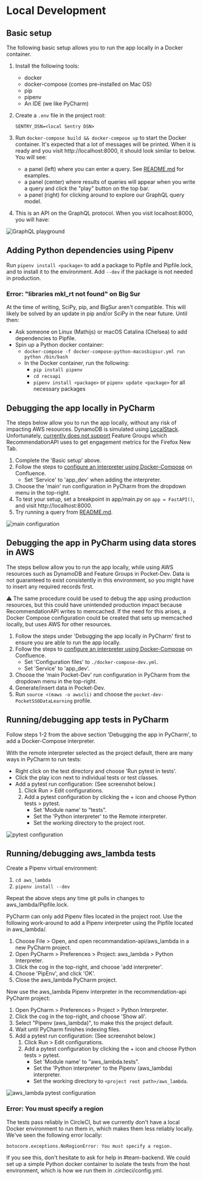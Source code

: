 # Local Development

## Basic setup
The following basic setup allows you to run the app locally in a Docker container.

1. Install the following tools:
    - docker
    - docker-compose (comes pre-installed on Mac OS)
    - pip
    - pipenv
    - An IDE (we like PyCharm)

2. Create a `.env` file in the project root:
    ```
    SENTRY_DSN=<local Sentry DSN>
    ```
3. Run `docker-compose build && docker-compose up` to start the Docker container. 
It's expected that a lot of messages will be printed. When it is ready and you visit http://localhost:8000, it should look similar to below.
You will see:
    - a panel (left) where you can enter a query. See [README.md](/README.md) for examples.
    - a panel (center) where results of queries will appear when you write a query and click the "play" button on the top bar.
    - a panel (right) for clicking around to explore our GraphQL query model.

1. This is an API on the GraphQL protocol. When you visit localhost:8000, you will have:

![GraphQL playground](images/graphql_playground.png)

## Adding Python dependencies using Pipenv
Run `pipenv install <package>` to add a package to Pipfile and Pipfile.lock,
and to install it to the environment. Add `--dev` if the package is not needed in production.

### Error: "libraries mkl_rt not found" on Big Sur
At the time of writing, SciPy, pip, and BigSur aren't compatible. This will likely be solved
by an update in pip and/or SciPy in the near future. Until then:

- Ask someone on Linux (Mathijs) or macOS Catalina (Chelsea) to add dependencies to Pipfile.
- Spin up a Python docker container:
   - `docker-compose -f docker-compose-python-macosbigsur.yml run python /bin/bash`
   - In the Docker container, run the following:
        - `pip install pipenv`
        - `cd recsapi`
        - `pipenv install <package>` or `pipenv update <package>` for all necessary packages

## Debugging the app locally in PyCharm
The steps below allow you to run the app locally, without any risk of impacting AWS resources.
DynamoDB is simulated using [LocalStack](https://github.com/localstack/localstack).
Unfortunately, [currently does not support](https://docs.localstack.cloud/aws/feature-coverage/)
Feature Groups which RecommendationAPI uses to get engagement metrics for the Firefox New Tab.

1. Complete the 'Basic setup' above.
2. Follow the steps to
[configure an interpreter using Docker-Compose](https://getpocket.atlassian.net/wiki/spaces/PE/pages/1956937762/PyCharm+Interpreter+Setup#Docker-Compose)
on Confluence.
    - Set 'Service' to 'app_dev' when adding the interpreter.
3. Choose the 'main' run configuration in PyCharm from the dropdown menu in the top-right.
4. To test your setup, set a breakpoint in app/main.py on `app = FastAPI()`, and visit http://localhost:8000.
5. Try running a query from [README.md](../README.md).

![main configuration](images/main-configuration.png)

## Debugging the app in PyCharm using data stores in AWS
The steps bellow allow you to run the app locally, while using AWS resources such as DynamoDB and Feature Groups in Pocket-Dev.
Data is not guaranteed to exist consistently in this environment, so you might have to insert any required records first. 

:warning: The same procedure could be used to debug the app using production resources, but this could have unintended
production impact because RecommendationAPI writes to memcached. If the need for this arises, a Docker Compose configuration
could be created that sets up memcached locally, but uses AWS for other resources.

1. Follow the steps under 'Debugging the app locally in PyCharm' first to ensure you are able to run the app locally. 
2. Follow the steps to
[configure an interpreter using Docker-Compose](https://getpocket.atlassian.net/wiki/spaces/PE/pages/1956937762/PyCharm+Interpreter+Setup#Docker-Compose)
on Confluence.
    - Set 'Configuration files' to `./docker-compose-dev.yml`.
    - Set 'Service' to 'app_dev'.
3. Choose the 'main Pocket-Dev' run configuration in PyCharm from the dropdown menu in the top-right.
4. Generate/insert data in Pocket-Dev.
5. Run `source <(maws -o awscli)` and choose the `pocket-dev-PocketSSODataLearning` profile.

## Running/debugging app tests in PyCharm
Follow steps 1-2 from the above section 'Debugging the app in PyCharm', to add a Docker-Compose interpreter.

With the remote interpreter selected as the project default, there are many ways in PyCharm to run tests:
- Right click on the test directory and choose 'Run pytest in tests'.
- Click the play icon next to individual tests or test classes.
- Add a pytest run configuration: (See screenshot below.)
    1. Click Run > Edit configurations.
    2. Add a pytest configuration by clicking the + icon and choose Python tests > pytest.
        - Set 'Module name' to "tests".
        - Set the 'Python interpreter' to the Remote interpreter.
        - Set the working directory to the project root.

![pytest configuration](images/pytest-configuration.png)

## Running/debugging aws_lambda tests
Create a Pipenv virtual environment:
1. `cd aws_lambda`
2. `pipenv install --dev`

Repeat the above steps any time git pulls in changes to aws_lambda/Pipfile.lock.

PyCharm can only add Pipenv files located in the project root. Use the following work-around to add a Pipenv interpreter using the Pipfile located in aws_lambda/.

1. Choose File > Open, and open recommandation-api/aws_lambda in a new PyCharm project.
2. Open PyCharm > Preferences > Project: aws_lambda > Python Interpreter.
3. Click the cog in the top-right, and choose 'add interpreter'.
4. Choose 'PipEnv', and click 'OK'.
5. Close the aws_lambda PyCharm project.

Now use the aws_lambda Pipenv interpreter in the recommendation-api PyCharm project: 

1. Open PyCharm > Preferences > Project > Python Interpreter.
2. Click the cog in the top-right, and choose 'Show all'.
3. Select "Pipenv (aws_lambda)", to make this the project default.
4. Wait until PyCharm finishes indexing files.
5. Add a pytest run configuration: (See screenshot below.)
    1. Click Run > Edit configurations.
    2. Add a pytest configuration by clicking the + icon and choose Python tests > pytest.
        - Set 'Module name' to "aws_lambda.tests".
        - Set the 'Python interpreter' to the Pipenv (aws_lambda) interpreter.
        - Set the working directory to `<project root path>/aws_lambda`.

![aws_lambda pytest configuration](images/aws-lambda-pytest-configuration.png)

### Error: You must specify a region
The tests pass reliably in CircleCI, but we currently don't have a local Docker environment
to run them in, which makes them less reliably locally. We've seen the following error locally:
```
botocore.exceptions.NoRegionError: You must specify a region.
```
If you see this, don't hesitate to ask for help in #team-backend. We could set up a simple
Python docker container to isolate the tests from the host environment, which is how we run them in
.circleci/config.yml.
